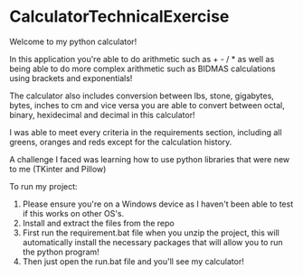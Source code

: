 # CalculatorTechnicalExercise

Welcome to my python calculator! 

In this application you're able to do arithmetic such as + - / *
as well as being able to do more complex arithmetic such as BIDMAS calculations
using brackets and exponentials!

The calculator also includes conversion between lbs, stone, gigabytes, bytes, inches to cm and vice versa
you are able to convert between octal, binary, hexidecimal and decimal in this calculator!

I was able to meet every criteria in the requirements section, including all greens, oranges and reds
except for the calculation history.

A challenge I faced was learning how to use python libraries that were new to me (TKinter and Pillow)

To run my project:

1. Please ensure you're on a Windows device as I haven't been able to test if this works on other OS's.
2. Install and extract the files from the repo
3. First run the requirement.bat file when you unzip the project, this will automatically install the necessary packages that will allow you to run the python program!
4. Then just open the run.bat file and you'll see my calculator!
